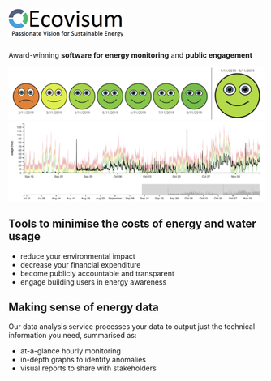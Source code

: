 <!-- # EcoVisum -->

# ![Ecovisum logo](images/ecovisum-logo-transparent.png)

<!-- Award-winning **[software for energy monitoring](#page_02)** and **public engagement** -->
<t->Award-winning **software for energy monitoring** and **public engagement**</t->

![smiley faces showing energy use](images/smiley-faces.png)
![detailed graph of energy use](images/graph.png)

## <t->Tools to minimise the costs of energy and water usage</t->

- reduce your environmental impact
- decrease your financial expenditure
- become publicly accountable and transparent
- engage building users in energy awareness

## Making sense of energy data

<t->Our data analysis service processes your data to output just the technical information you need, summarised as:</t->

- at-a-glance hourly monitoring
- in-depth graphs to identify anomalies
- visual reports to share with stakeholders
